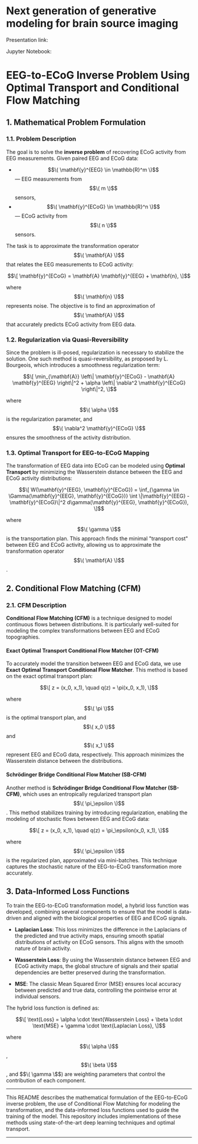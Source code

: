 # Next generation of generative modeling for brain source imaging

Presentation link: 

Jupyter Notebook: 


# EEG-to-ECoG Inverse Problem Using Optimal Transport and Conditional Flow Matching

## 1. **Mathematical Problem Formulation**

### 1.1. **Problem Description**

The goal is to solve the **inverse problem** of recovering ECoG activity from EEG measurements. Given paired EEG and ECoG data:

- $$\( \mathbf{y}^{EEG} \in \mathbb{R}^m \)$$ — EEG measurements from $$\( m \)$$ sensors,
- $$\( \mathbf{y}^{ECoG} \in \mathbb{R}^n \)$$ — ECoG activity from $$\( n \)$$ sensors.

The task is to approximate the transformation operator $$\( \mathbf{A} \)$$ that relates the EEG measurements to ECoG activity:

$$\[
\mathbf{y}^{ECoG} = \mathbf{A} \mathbf{y}^{EEG} + \mathbf{n},
\]$$

where $$\( \mathbf{n} \)$$ represents noise. The objective is to find an approximation of $$\( \mathbf{A} \)$$ that accurately predicts ECoG activity from EEG data.

### 1.2. **Regularization via Quasi-Reversibility**

Since the problem is ill-posed, regularization is necessary to stabilize the solution. One such method is quasi-reversibility, as proposed by L. Bourgeois, which introduces a smoothness regularization term:

$$\[
\min_{\mathbf{A}} \left\| \mathbf{y}^{ECoG} - \mathbf{A} \mathbf{y}^{EEG} \right\|^2 + \alpha \left\| \nabla^2 \mathbf{y}^{ECoG} \right\|^2,
\]$$

where $$\( \alpha \)$$ is the regularization parameter, and $$\( \nabla^2 \mathbf{y}^{ECoG} \)$$ ensures the smoothness of the activity distribution.

### 1.3. **Optimal Transport for EEG-to-ECoG Mapping**

The transformation of EEG data into ECoG can be modeled using **Optimal Transport** by minimizing the Wasserstein distance between the EEG and ECoG activity distributions:

$$\[
W(\mathbf{y}^{EEG}, \mathbf{y}^{ECoG}) = \inf_{\gamma \in \Gamma(\mathbf{y}^{EEG}, \mathbf{y}^{ECoG})} \int \|\mathbf{y}^{EEG} - \mathbf{y}^{ECoG}\|^2 d\gamma(\mathbf{y}^{EEG}, \mathbf{y}^{ECoG}),
\]$$

where $$\( \gamma \)$$ is the transportation plan. This approach finds the minimal "transport cost" between EEG and ECoG activity, allowing us to approximate the transformation operator $$\( \mathbf{A} \)$$.

## 2. **Conditional Flow Matching (CFM)**

### 2.1. **CFM Description**

**Conditional Flow Matching (CFM)** is a technique designed to model continuous flows between distributions. It is particularly well-suited for modeling the complex transformations between EEG and ECoG topographies.

#### **Exact Optimal Transport Conditional Flow Matcher (OT-CFM)**

To accurately model the transition between EEG and ECoG data, we use **Exact Optimal Transport Conditional Flow Matcher**. This method is based on the exact optimal transport plan:

$$\[
z = (x_0, x_1), \quad q(z) = \pi(x_0, x_1),
\]$$

where $$\( \pi \)$$ is the optimal transport plan, and $$\( x_0 \)$$ and $$\( x_1 \)$$ represent EEG and ECoG data, respectively. This approach minimizes the Wasserstein distance between the distributions.

#### **Schrödinger Bridge Conditional Flow Matcher (SB-CFM)**

Another method is **Schrödinger Bridge Conditional Flow Matcher (SB-CFM)**, which uses an entropically regularized transport plan $$\( \pi_\epsilon \)$$. This method stabilizes training by introducing regularization, enabling the modeling of stochastic flows between EEG and ECoG data:

$$\[
z = (x_0, x_1), \quad q(z) = \pi_\epsilon(x_0, x_1),
\]$$

where $$\( \pi_\epsilon \)$$ is the regularized plan, approximated via mini-batches. This technique captures the stochastic nature of the EEG-to-ECoG transformation more accurately.

## 3. **Data-Informed Loss Functions**

To train the EEG-to-ECoG transformation model, a hybrid loss function was developed, combining several components to ensure that the model is data-driven and aligned with the biological properties of EEG and ECoG signals.

- **Laplacian Loss**: This loss minimizes the difference in the Laplacians of the predicted and true activity maps, ensuring smooth spatial distributions of activity on ECoG sensors. This aligns with the smooth nature of brain activity.
  
- **Wasserstein Loss**: By using the Wasserstein distance between EEG and ECoG activity maps, the global structure of signals and their spatial dependencies are better preserved during the transformation.

- **MSE**: The classic Mean Squared Error (MSE) ensures local accuracy between predicted and true data, controlling the pointwise error at individual sensors.

The hybrid loss function is defined as:

$$\[
\text{Loss} = \alpha \cdot \text{Wasserstein Loss} + \beta \cdot \text{MSE} + \gamma \cdot \text{Laplacian Loss},
\]$$

where $$\( \alpha \)$$, $$\( \beta \)$$, and $$\( \gamma \$$) are weighting parameters that control the contribution of each component.

---

This README describes the mathematical formulation of the EEG-to-ECoG inverse problem, the use of Conditional Flow Matching for modeling the transformation, and the data-informed loss functions used to guide the training of the model. This repository includes implementations of these methods using state-of-the-art deep learning techniques and optimal transport.

--- 
